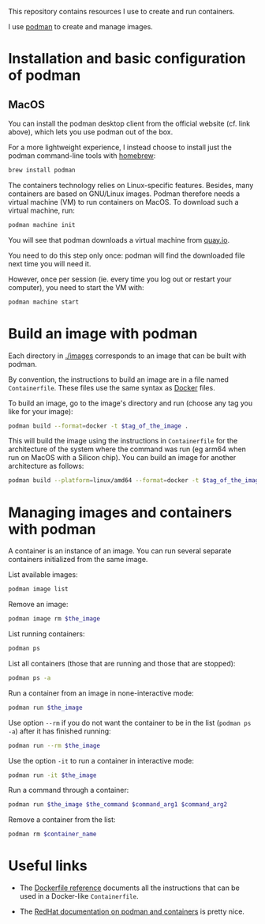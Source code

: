 This repository contains resources I use to create and run containers.

I use [podman](https://podman.io/) to create and manage images.

# Installation and basic configuration of podman

## MacOS

You can install the podman desktop client from the official website (cf. link above), which lets you use podman out of
the box.

For a more lightweight experience, I instead choose to install just the podman command-line tools with [homebrew](https://brew.sh/):

```sh
brew install podman
```

The containers technology relies on Linux-specific features. Besides, many containers are based on GNU/Linux
images. Podman therefore needs a virtual machine (VM) to run containers on MacOS. To download such a virtual machine,
run:

```sh
podman machine init
```

You will see that podman downloads a virtual machine from [quay.io](quay.io).

You need to do this step only once: podman will find the downloaded file next time you will need it.

However, once per session (ie. every time you log out or restart your computer), you need to start the VM with:

```sh
podman machine start
```

# Build an image with podman

Each directory in [./images](./images) corresponds to an image that can be built with podman.

By convention, the instructions to build an image are in a file named `Containerfile`. These files use the same syntax
as [Docker](https://www.docker.com/) files.

To build an image, go to the image's directory and run (choose any tag you like for your image):

```sh
podman build --format=docker -t $tag_of_the_image .
```

This will build the image using the instructions in `Containerfile` for the architecture of the system where the
command was run (eg arm64 when run on MacOS with a Silicon chip). You can build an image for another architecture as
follows:

```sh
podman build --platform=linux/amd64 --format=docker -t $tag_of_the_image .
```

# Managing images and containers with podman

A container is an instance of an image. You can run several separate containers initialized from the same image.

List available images:

```sh
podman image list
```

Remove an image:

```sh
podman image rm $the_image
```

List running containers:

```sh
podman ps
```

List all containers (those that are running and those that are stopped):

```sh
podman ps -a
```

Run a container from an image in none-interactive mode:

```sh
podman run $the_image
```

Use option `--rm` if you do not want the container to be in the list (`podman ps -a`) after it has finished running:

```sh
podman run --rm $the_image
```

Use the option `-it` to run a container in interactive mode:

```sh
podman run -it $the_image
```

Run a command through a container:

```sh
podman run $the_image $the_command $command_arg1 $command_arg2
```

Remove a container from the list:

```sh
podman rm $container_name
```

# Useful links

 - The [Dockerfile reference](https://docs.docker.com/reference/dockerfile/) documents all the instructions that can be
   used in a Docker-like `Containerfile`.

 - The [RedHat documentation on podman and
   containers](https://docs.redhat.com/en/documentation/red_hat_enterprise_linux/10/html/building_running_and_managing_containers)
   is pretty nice.
